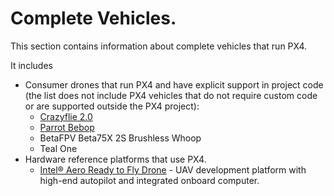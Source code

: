 # Complete Vehicles.

This section contains information about complete vehicles that run PX4.

It includes
- Consumer drones that run PX4 and have explicit support in project code (the list does not include PX4 vehicles that do not require custom code or are supported outside the PX4 project):
  * [Crazyflie 2.0](../flight_controller/crazyflie2.md)
  * [Parrot Bebop](../flight_controller/bebop.md)
  * BetaFPV Beta75X 2S Brushless Whoop
  * Teal One
- Hardware reference platforms that use PX4.
  * [Intel® Aero Ready to Fly Drone](../flight_controller/intel_aero.md) - UAV development platform with high-end autopilot and integrated onboard computer.

